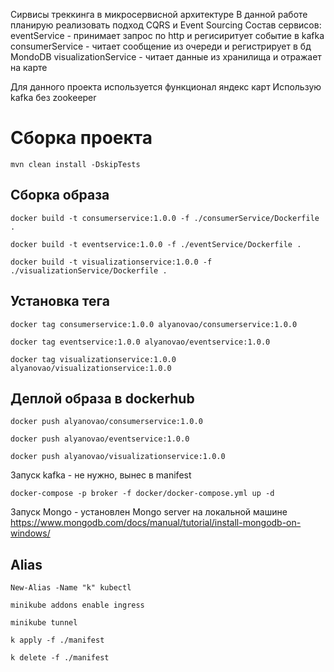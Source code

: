 Сирвисы треккинга в микросервисной архитектуре
В данной работе планирую реализовать подход CQRS и Event Sourcing
Состав сервисов:
eventService - принимает запрос по http и регисиритует событие в kafka
consumerService - читает сообщение из очереди и регистрирует в бд MondoDB
visualizationService - читает данные из хранилища и отражает на карте

Для данного проекта используется функционал яндекс карт
Использую kafka без zookeeper

# Сборка проекта
```shell
mvn clean install -DskipTests
```

## Сборка образа
```shell
docker build -t consumerservice:1.0.0 -f ./consumerService/Dockerfile .
```

```shell
docker build -t eventservice:1.0.0 -f ./eventService/Dockerfile .
```

```shell
docker build -t visualizationservice:1.0.0 -f ./visualizationService/Dockerfile .
```

## Установка тега
```shell
docker tag consumerservice:1.0.0 alyanovao/consumerservice:1.0.0
```

```shell
docker tag eventservice:1.0.0 alyanovao/eventservice:1.0.0
```

```shell
docker tag visualizationservice:1.0.0 alyanovao/visualizationservice:1.0.0
```

## Деплой образа в dockerhub
```shell
docker push alyanovao/consumerservice:1.0.0
```

```shell
docker push alyanovao/eventservice:1.0.0
```

```shell
docker push alyanovao/visualizationservice:1.0.0
```

Запуск kafka - не нужно, вынес в manifest
```shell
docker-compose -p broker -f docker/docker-compose.yml up -d
```

Запуск Mongo - установлен Mongo server на локальной машине
https://www.mongodb.com/docs/manual/tutorial/install-mongodb-on-windows/

## Alias
```shell
New-Alias -Name "k" kubectl
```
 
```shell
minikube addons enable ingress
```

```shell
minikube tunnel
```

```shell
k apply -f ./manifest
```

```shell
k delete -f ./manifest
```
